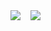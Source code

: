 <div style="display:flex;">
  <img src="https://github-readme-stats.vercel.app/api/top-langs/?username=ask0ldd&layout=compact">
  <div style="width:16px;"></div>
  <img src="https://github-readme-stats.vercel.app/api?username=ask0ldd&show_icons=true&hide_border=false&line_height=20&title_color=2d5ded&show_owner=trues">
</div>
